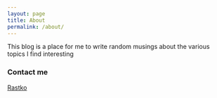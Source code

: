 ```yaml
---
layout: page
title: About
permalink: /about/
---
```


This blog is a place for me to write random musings about the various topics I find interesting


### Contact me

[Rastko](mailto:anicic.rastko@gmail.com)
